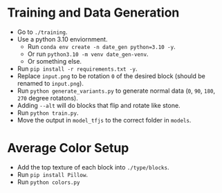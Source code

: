 # Training and Data Generation
- Go to `./training`.
- Use a python 3.10 enviornment.
  - Run `conda env create -n date_gen python=3.10 -y`.
  - Or run `python3.10 -m venv date_gen-venv`.
  - Or something else.
- Run `pip install -r requirements.txt -y`.
- Replace `input.png` to be rotation `0` of the desired block (should be renamed to `input.png`).
- Run `python generate_variants.py` to generate normal data (`0`, `90`, `180`, `270` degree rotatons).
- Adding `--alt` will do blocks that flip and rotate like stone.
- Run `python train.py`.
- Move the output in `model_tfjs` to the correct folder in `models`.

# Average Color Setup
- Add the top texture of each block into `./type/blocks`.
- Run `pip install Pillow`.
- Run `python colors.py`